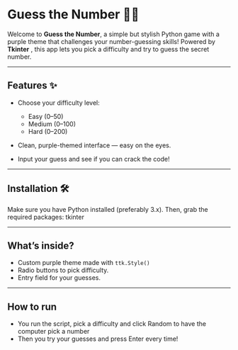 # Guess the Number 🎲💜

Welcome to **Guess the Number**, a simple but stylish Python game with a purple theme that challenges your number-guessing skills!
Powered by **Tkinter** , this app lets you pick a difficulty and try to guess the secret number. 

---

## Features ✨

* Choose your difficulty level:

  * Easy (0–50) 
  * Medium (0–100) 
  * Hard (0–200) 
* Clean, purple-themed interface — easy on the eyes.
* Input your guess and see if you can crack the code!

---

## Installation 🛠️

Make sure you have Python installed (preferably 3.x). Then, grab the required packages:
tkinter


---

## What’s inside? 

* Custom purple theme made with `ttk.Style()` 
* Radio buttons to pick difficulty.
* Entry field for your guesses.

---
## How to run
* You run the script, pick a difficulty and click Random to have the computer pick a number
* Then you try your guesses and press Enter every time!

